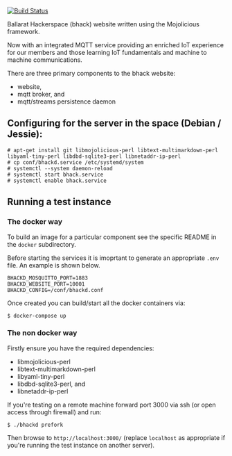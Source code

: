 [![Build Status](https://travis-ci.org/ballarat-hackerspace/website.svg?branch=master)](https://travis-ci.org/ballarat-hackerspace/website)

Ballarat Hackerspace (bhack) website written using the Mojolicious framework.

Now with an integrated MQTT service providing an enriched IoT experience for our
members and those learning IoT fundamentals and machine to machine
communications.

There are three primary components to the bhack website:
  - website,
  - mqtt broker, and
  - mqtt/streams persistence daemon

## Configuring for the server in the space (Debian / Jessie):

```
# apt-get install git libmojolicious-perl libtext-multimarkdown-perl libyaml-tiny-perl libdbd-sqlite3-perl libnetaddr-ip-perl
# cp conf/bhackd.service /etc/systemd/system
# systemctl --system daemon-reload
# systemctl start bhack.service
# systemctl enable bhack.service
```

## Running a test instance

### The docker way

To build an image for a particular component see the specific README in the
`docker` subdirectory.

Before starting the services it is imoprtant to generate an appropriate `.env`
file. An example is shown below.

```
BHACKD_MOSQUITTO_PORT=1883
BHACKD_WEBSITE_PORT=10001
BHACKD_CONFIG=/conf/bhackd.conf
```

Once created you can build/start all the docker containers via:

```
$ docker-compose up
```

### The non docker way

Firstly ensure you have the required dependencies:
 - libmojolicious-perl
 - libtext-multimarkdown-perl
 - libyaml-tiny-perl
 - libdbd-sqlite3-perl, and
 - libnetaddr-ip-perl

If you're testing on a remote machine forward port 3000 via ssh (or open access
through firewall) and run:

```
$ ./bhackd prefork
```

Then browse to `http://localhost:3000/` (replace `localhost` as appropriate if
you're running the test instance on another server).

